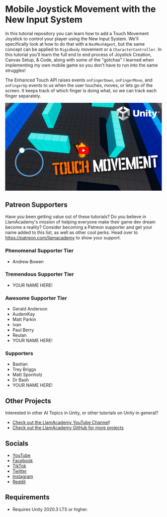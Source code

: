 # Mobile Joystick Movement with the New Input System
In this tutorial repository you can learn how to add a Touch Movement Joystick to control your player using the New Input System. 
We'll specifically look at how to do that with a `NavMeshAgent`, but the same concept can be applied to `Rigidbody` movement or a `CharacterController`. In this tutorial you'll learn the full end to end process of Joystick Creation, Canvas Setup, & Code, along with some of the "gotchas" I learned when implementing my own mobile game so you don't have to run into the same struggles!

The Enhanced Touch API raises events `onFingerDown`, `onFingerMove`, and `onFingerUp` events to us when the user touches, moves, or lets go of the screen. It keeps track of which finger is doing what, so we can track each finger separately. 

[![Youtube Tutorial](./Video%20Screenshot.jpg)](https://youtu.be/MKnLPA5hnPA)

## Patreon Supporters
Have you been getting value out of these tutorials? Do you believe in LlamAcademy's mission of helping everyone make their game dev dream become a reality? Consider becoming a Patreon supporter and get your name added to this list, as well as other cool perks.
Head over to https://patreon.com/llamacademy to show your support.

### Phenomenal Supporter Tier
* Andrew Bowen

### Tremendous Supporter Tier
* YOUR NAME HERE!

### Awesome Supporter Tier
* Gerald Anderson
* AudemKay
* Matt Parkin
* Ivan
* Paul Berry
* Reulan
* YOUR NAME HERE!

### Supporters
* Bastian
* Trey Briggs
* Matt Sponholz
* Dr Bash
* YOUR NAME HERE!

## Other Projects
Interested in other AI Topics in Unity, or other tutorials on Unity in general? 

* [Check out the LlamAcademy YouTube Channel](https://youtube.com/c/LlamAcademy)!
* [Check out the LlamAcademy GitHub for more projects](https://github.com/llamacademy)

## Socials
* [YouTube](https://youtube.com/c/LlamAcademy)
* [Facebook](https://facebook.com/LlamAcademyOfficial)
* [TikTok](https://www.tiktok.com/@llamacademy)
* [Twitter](https://twitter.com/TheLlamAcademy)
* [Instagram](https://www.instagram.com/llamacademy/)
* [Reddit](https://www.reddit.com/user/LlamAcademyOfficial)

## Requirements
* Requires Unity 2020.3 LTS or higher.